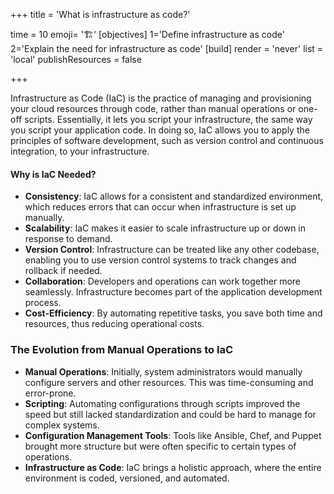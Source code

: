 +++
title = 'What is infrastructure as code?'

time = 10
emoji= '🏗️'
[objectives]
    1='Define infrastructure as code'
    2='Explain the need for infrastructure as code'
[build]
  render = 'never'
  list = 'local'
  publishResources = false

+++

Infrastructure as Code (IaC) is the practice of managing and provisioning your cloud resources through code, rather than manual operations or one-off scripts. Essentially, it lets you script your infrastructure, the same way you script your application code. In doing so, IaC allows you to apply the principles of software development, such as version control and continuous integration, to your infrastructure.

#### Why is IaC Needed?

- **Consistency**: IaC allows for a consistent and standardized environment, which reduces errors that can occur when infrastructure is set up manually.
- **Scalability**: IaC makes it easier to scale infrastructure up or down in response to demand.
- **Version Control**: Infrastructure can be treated like any other codebase, enabling you to use version control systems to track changes and rollback if needed.
- **Collaboration**: Developers and operations can work together more seamlessly. Infrastructure becomes part of the application development process.
- **Cost-Efficiency**: By automating repetitive tasks, you save both time and resources, thus reducing operational costs.

### The Evolution from Manual Operations to IaC

- **Manual Operations**: Initially, system administrators would manually configure servers and other resources. This was time-consuming and error-prone.
- **Scripting**: Automating configurations through scripts improved the speed but still lacked standardization and could be hard to manage for complex systems.
- **Configuration Management Tools**: Tools like Ansible, Chef, and Puppet brought more structure but were often specific to certain types of operations.
- **Infrastructure as Code**: IaC brings a holistic approach, where the entire environment is coded, versioned, and automated.
